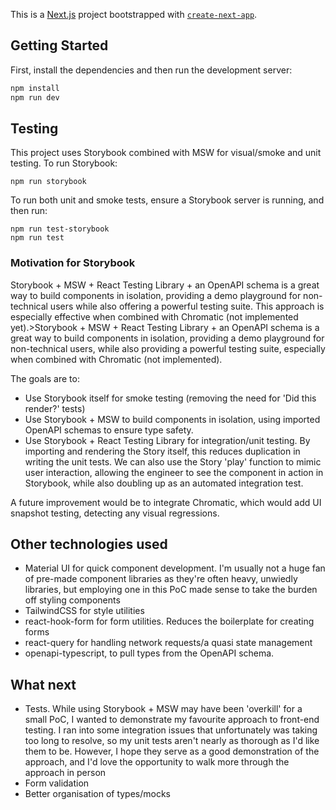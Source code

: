 This is a [Next.js](https://nextjs.org/) project bootstrapped with [`create-next-app`](https://github.com/vercel/next.js/tree/canary/packages/create-next-app).

## Getting Started

First, install the dependencies and then run the development server:

```bash
npm install
npm run dev

```

## Testing

This project uses Storybook combined with MSW for visual/smoke and unit testing. To run Storybook:

```
npm run storybook
```

To run both unit and smoke tests, ensure a Storybook server is running, and then run:

```
npm run test-storybook
npm run test
```

### Motivation for Storybook

Storybook + MSW + React Testing Library + an OpenAPI schema is a great way to build components in isolation, providing a demo playground for non-technical users while also offering a powerful testing suite. This approach is especially effective when combined with Chromatic (not implemented yet).>Storybook + MSW + React Testing Library + an OpenAPI schema is a great way to build components in isolation, providing a demo playground for non-technical users, while also providing a powerful testing suite, especially when combined with Chromatic (not implemented).

The goals are to:
- Use Storybook itself for smoke testing (removing the need for 'Did this render?' tests)
- Use Storybook + MSW to build components in isolation, using imported OpenAPI schemas to ensure type safety.
- Use Storybook + React Testing Library for integration/unit testing. By importing and rendering the Story itself, this reduces duplication in writing the unit tests. We can also use the Story 'play' function to mimic user interaction, allowing the engineer to see the component in action in Storybook, while also doubling up as an automated integration test.

A future improvement would be to integrate Chromatic, which would add UI snapshot testing, detecting any visual regressions.

## Other technologies used

- Material UI for quick component development. I'm usually not a huge fan of pre-made component libraries as they're often heavy, unwiedly libraries, but employing one in this PoC made sense to take the burden off styling components
- TailwindCSS for style utilities
- react-hook-form for form utilities. Reduces the boilerplate for creating forms
- react-query for handling network requests/a quasi state management
- openapi-typescript, to pull types from the OpenAPI schema.

## What next

- Tests. While using Storybook + MSW may have been 'overkill' for a small PoC, I wanted to demonstrate my favourite approach to front-end testing. I ran into some integration issues that unfortunately was taking too long to resolve, so my unit tests aren't nearly as thorough as I'd like them to be. However, I hope they serve as a good demonstration of the approach, and I'd love the opportunity to walk more through the approach in person
- Form validation
- Better organisation of types/mocks
